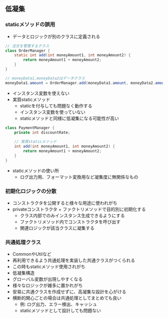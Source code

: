 ## 低凝集
### staticメソッドの誤用
- データとロジックが別のクラスに定義される
```java
// 注文を管理するクラス
class OrderManager {
    static int add(int moneyAmount1, int moneyAmount2) {
        return moneyAmount1 + moneyAmount2;
    }
}

// moneyData1,moneyData2はデータクラス
moneyData1.amount = OrderManager.add(moneyData1.amount, moneyData2.amount);
```
- インスタンス変数を使えない
- 実質staticメソッド
  - staticを付与しても問題なく動作する
  - インスタンス変数を使っていない
  - staticメソッドと同様に低凝集になる可能性が高い
```java
class PaymentManager {
    private int discountRate;
    
    // 実質staticメソッド
    int add(int moneyAmount1, int moneyAmount2) {
        return moneyAmount1 + moneyAmount2;
    }
}
```
- staticメソッドの使い所
  - ログ出力用、フォーマット変換用など凝集度に無関係なもの
### 初期化ロジックの分散
- コンストラクタを公開すると様々な用途に使われがち
- privateコンストラクタ + ファクトリメソッドで目的別に初期化する
  - クラス内部でのみインスタンス生成できるようにする
  - ファクトリメソッド内でコンストラクタを呼び出す
  - 関連ロジックが該当クラスに凝集する
### 共通処理クラス
- CommonやUtilなど
- 再利用できるよう共通処理を実装した共通クラスがつくられる
- この時もstaticメソッド使用されがち
- 低凝集構造
- グローバル変数が出現しやすくなる
- 様々なロジックが雑多に置かれがち
- 安易に共通クラスを作成せずに、高凝集な設計を心がける
- 横断的関心ごとの場合は共通処理としてまとめても良い
  - 例: ログ出力、エラー検出、キャッシュ
  - staticメソッドとして設計しても問題ない